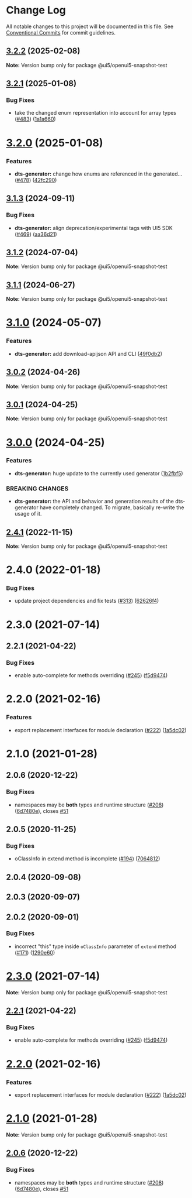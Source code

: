 # Change Log

All notable changes to this project will be documented in this file.
See [Conventional Commits](https://conventionalcommits.org) for commit guidelines.

## [3.2.2](https://github.com/SAP/ui5-typescript/compare/@ui5/openui5-snapshot-test@3.2.1...@ui5/openui5-snapshot-test@3.2.2) (2025-02-08)

**Note:** Version bump only for package @ui5/openui5-snapshot-test





## [3.2.1](https://github.com/SAP/ui5-typescript/compare/@ui5/openui5-snapshot-test@3.2.0...@ui5/openui5-snapshot-test@3.2.1) (2025-01-08)


### Bug Fixes

* take the changed enum representation into account for array types ([#483](https://github.com/SAP/ui5-typescript/issues/483)) ([1a1a660](https://github.com/SAP/ui5-typescript/commit/1a1a6609a69c6f6ad57c7d078e4e282a16e59d04))





# [3.2.0](https://github.com/SAP/ui5-typescript/compare/@ui5/openui5-snapshot-test@3.1.3...@ui5/openui5-snapshot-test@3.2.0) (2025-01-08)


### Features

* **dts-generator:** change how enums are referenced in the generated… ([#478](https://github.com/SAP/ui5-typescript/issues/478)) ([42fc290](https://github.com/SAP/ui5-typescript/commit/42fc290bb359a2962949a7d6da32407b69f01c32))





## [3.1.3](https://github.com/SAP/ui5-typescript/compare/@ui5/openui5-snapshot-test@3.1.2...@ui5/openui5-snapshot-test@3.1.3) (2024-09-11)


### Bug Fixes

* **dts-generator:** align deprecation/experimental tags with UI5 SDK ([#469](https://github.com/SAP/ui5-typescript/issues/469)) ([aa36d21](https://github.com/SAP/ui5-typescript/commit/aa36d21309695d8cd30a77b192f495df8db75101))





## [3.1.2](https://github.com/SAP/ui5-typescript/compare/@ui5/openui5-snapshot-test@3.1.1...@ui5/openui5-snapshot-test@3.1.2) (2024-07-04)

**Note:** Version bump only for package @ui5/openui5-snapshot-test





## [3.1.1](https://github.com/SAP/ui5-typescript/compare/@ui5/openui5-snapshot-test@3.1.0...@ui5/openui5-snapshot-test@3.1.1) (2024-06-27)

**Note:** Version bump only for package @ui5/openui5-snapshot-test





# [3.1.0](https://github.com/SAP/ui5-typescript/compare/@ui5/openui5-snapshot-test@3.0.2...@ui5/openui5-snapshot-test@3.1.0) (2024-05-07)


### Features

* **dts-generator:** add download-apijson API and CLI ([49f0db2](https://github.com/SAP/ui5-typescript/commit/49f0db20d917a9820767814326f037c80e4ea64c))





## [3.0.2](https://github.com/SAP/ui5-typescript/compare/@ui5/openui5-snapshot-test@3.0.1...@ui5/openui5-snapshot-test@3.0.2) (2024-04-26)

**Note:** Version bump only for package @ui5/openui5-snapshot-test





## [3.0.1](https://github.com/SAP/ui5-typescript/compare/@ui5/openui5-snapshot-test@3.0.0...@ui5/openui5-snapshot-test@3.0.1) (2024-04-25)

**Note:** Version bump only for package @ui5/openui5-snapshot-test





# [3.0.0](https://github.com/SAP/ui5-typescript/compare/@ui5/openui5-snapshot-test@2.4.1...@ui5/openui5-snapshot-test@3.0.0) (2024-04-25)


### Features

* **dts-generator:** huge update to the currently used generator ([1b2fbf5](https://github.com/SAP/ui5-typescript/commit/1b2fbf550678d12502abee3f5abf258dd0ab5fa9))


### BREAKING CHANGES

* **dts-generator:** the API and behavior and generation results of the
dts-generator have completely changed. To migrate, basically re-write
the usage of it.





## [2.4.1](https://github.com/SAP/ui5-typescript/compare/@ui5/openui5-snapshot-test@2.4.0...@ui5/openui5-snapshot-test@2.4.1) (2022-11-15)

**Note:** Version bump only for package @ui5/openui5-snapshot-test





# 2.4.0 (2022-01-18)


### Bug Fixes

* update project dependencies and fix tests ([#313](https://github.com/SAP/ui5-typescript/issues/313)) ([62626f4](https://github.com/SAP/ui5-typescript/commit/62626f4069d0fa701528d84ae431ccc2a4b69933))



# 2.3.0 (2021-07-14)



## 2.2.1 (2021-04-22)


### Bug Fixes

* enable auto-complete for methods overriding ([#245](https://github.com/SAP/ui5-typescript/issues/245)) ([f5d9474](https://github.com/SAP/ui5-typescript/commit/f5d947489fcbc820cdb03a019f188c41413a5429))



# 2.2.0 (2021-02-16)


### Features

* export replacement interfaces for module declaration ([#222](https://github.com/SAP/ui5-typescript/issues/222)) ([1a5dc02](https://github.com/SAP/ui5-typescript/commit/1a5dc02adfd0dc44f4c3fd53bcd371079cb20bfd))



# 2.1.0 (2021-01-28)



## 2.0.6 (2020-12-22)


### Bug Fixes

* namespaces may be **both** types and runtime structure ([#208](https://github.com/SAP/ui5-typescript/issues/208)) ([6d7480e](https://github.com/SAP/ui5-typescript/commit/6d7480e5db40450acba3867716cad545c1929394)), closes [#51](https://github.com/SAP/ui5-typescript/issues/51)



## 2.0.5 (2020-11-25)


### Bug Fixes

* oClassInfo in extend method is incomplete ([#194](https://github.com/SAP/ui5-typescript/issues/194)) ([7064812](https://github.com/SAP/ui5-typescript/commit/70648125bcb46584cc11a715c53060649d9105a2))



## 2.0.4 (2020-09-08)



## 2.0.3 (2020-09-07)



## 2.0.2 (2020-09-01)


### Bug Fixes

* incorrect "this" type inside `oClassInfo` parameter of `extend` method ([#171](https://github.com/SAP/ui5-typescript/issues/171)) ([1290e60](https://github.com/SAP/ui5-typescript/commit/1290e60a8b9d5b83d471bdbce1337d4d7339ac40))





# [2.3.0](https://github.com/SAP/ui5-typescript/compare/v2.2.1...v2.3.0) (2021-07-14)

**Note:** Version bump only for package @ui5/openui5-snapshot-test

## [2.2.1](https://github.com/SAP/ui5-typescript/compare/v2.2.0...v2.2.1) (2021-04-22)

### Bug Fixes

- enable auto-complete for methods overriding ([#245](https://github.com/SAP/ui5-typescript/issues/245)) ([f5d9474](https://github.com/SAP/ui5-typescript/commit/f5d947489fcbc820cdb03a019f188c41413a5429))

# [2.2.0](https://github.com/SAP/ui5-typescript/compare/v2.1.0...v2.2.0) (2021-02-16)

### Features

- export replacement interfaces for module declaration ([#222](https://github.com/SAP/ui5-typescript/issues/222)) ([1a5dc02](https://github.com/SAP/ui5-typescript/commit/1a5dc02adfd0dc44f4c3fd53bcd371079cb20bfd))

# [2.1.0](https://github.com/SAP/ui5-typescript/compare/v2.0.6...v2.1.0) (2021-01-28)

**Note:** Version bump only for package @ui5/openui5-snapshot-test

## [2.0.6](https://github.com/SAP/ui5-typescript/compare/v2.0.5...v2.0.6) (2020-12-22)

### Bug Fixes

- namespaces may be **both** types and runtime structure ([#208](https://github.com/SAP/ui5-typescript/issues/208)) ([6d7480e](https://github.com/SAP/ui5-typescript/commit/6d7480e5db40450acba3867716cad545c1929394)), closes [#51](https://github.com/SAP/ui5-typescript/issues/51)
